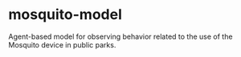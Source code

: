 # mosquito-model
Agent-based model for observing behavior related to the use of the Mosquito device in public parks.
